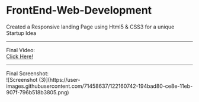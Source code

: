 # FrontEnd-Web-Development
Created a Responsive landing Page using Html5 &amp; CSS3 for a unique Startup Idea 
<hr>
Final Video:<br>
<a href="https://user-images.githubusercontent.com/71458637/122164619-b14c9580-ce94-11eb-8019-f0c9c44d0639.gif">Click Here!</a><br>
<hr>
Final Screenshot:<br>
![Screenshot (3)](https://user-images.githubusercontent.com/71458637/122160742-194bad80-ce8e-11eb-907f-796b518b3805.png)<br>
